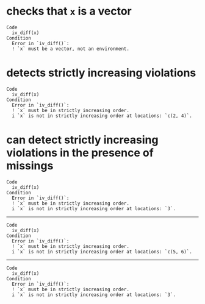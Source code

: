 # checks that `x` is a vector

    Code
      iv_diff(x)
    Condition
      Error in `iv_diff()`:
      ! `x` must be a vector, not an environment.

# detects strictly increasing violations

    Code
      iv_diff(x)
    Condition
      Error in `iv_diff()`:
      ! `x` must be in strictly increasing order.
      i `x` is not in strictly increasing order at locations: `c(2, 4)`.

# can detect strictly increasing violations in the presence of missings

    Code
      iv_diff(x)
    Condition
      Error in `iv_diff()`:
      ! `x` must be in strictly increasing order.
      i `x` is not in strictly increasing order at locations: `3`.

---

    Code
      iv_diff(x)
    Condition
      Error in `iv_diff()`:
      ! `x` must be in strictly increasing order.
      i `x` is not in strictly increasing order at locations: `c(5, 6)`.

---

    Code
      iv_diff(x)
    Condition
      Error in `iv_diff()`:
      ! `x` must be in strictly increasing order.
      i `x` is not in strictly increasing order at locations: `3`.


